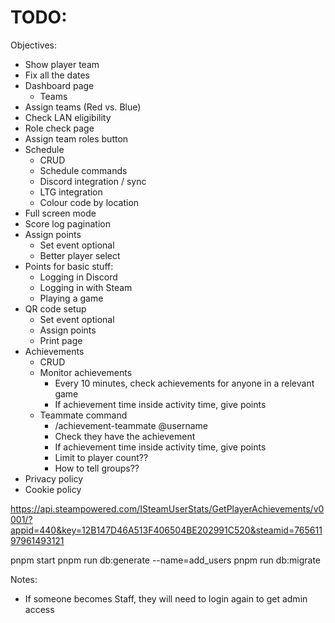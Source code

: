 # TODO:

Objectives:
- Show player team
- Fix all the dates
- Dashboard page
  - Teams
- Assign teams (Red vs. Blue)
- Check LAN eligibility
- Role check page
- Assign team roles button
- Schedule
  - CRUD
  - Schedule commands
  - Discord integration / sync
  - LTG integration
  - Colour code by location
- Full screen mode
- Score log pagination
- Assign points
  - Set event optional
  - Better player select
- Points for basic stuff:
  - Logging in Discord
  - Logging in with Steam
  - Playing a game
- QR code setup
  - Set event optional
  - Assign points
  - Print page
- Achievements
  - CRUD
  - Monitor achievements
    - Every 10 minutes, check achievements for anyone in a relevant game
    - If achievement time inside activity time, give points
  - Teammate command
    - /achievement-teammate @username
    - Check they have the achievement
    - If achievement time inside activity time, give points
    - Limit to player count??
    - How to tell groups??
- Privacy policy
- Cookie policy

https://api.steampowered.com/ISteamUserStats/GetPlayerAchievements/v0001/?appid=440&key=12B147D46A513F406504BE202991C520&steamid=76561197961493121

pnpm start
pnpm run db:generate --name=add_users
pnpm run db:migrate

Notes:
- If someone becomes Staff, they will need to login again to get admin access
